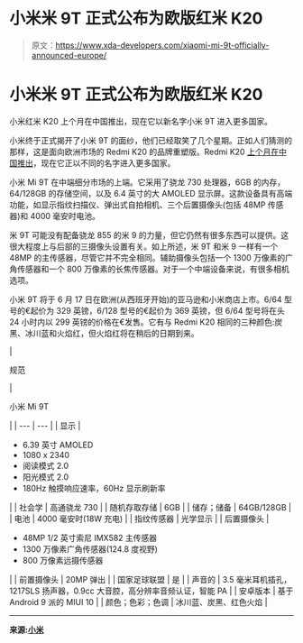 # 小米米 9T 正式公布为欧版红米 K20

> 原文：<https://www.xda-developers.com/xiaomi-mi-9t-officially-announced-europe/>

# 小米米 9T 正式公布为欧版红米 K20

小米红米 K20 上个月在中国推出，现在它以新名字小米 9T 进入更多国家。

小米终于正式揭开了小米 9T 的面纱，他们已经取笑了几个星期。正如人们猜测的那样，这是面向欧洲市场的 Redmi K20 的品牌重塑版。Redmi K20 [上个月在中国推出](https://www.xda-developers.com/xiaomi-redmi-k20-pro-launch-china/)，现在它正以不同的名字进入更多国家。

小米 Mi 9T 在中端细分市场的上端。它采用了骁龙 730 处理器，6GB 的内存，64/128GB 的存储空间，以及 6.4 英寸的大 AMOLED 显示屏。这款设备具有高端功能，如显示指纹扫描仪、弹出式自拍相机、三个后置摄像头(包括 48MP 传感器)和 4000 毫安时电池。

米 9T 可能没有配备骁龙 855 的米 9 的力量，但它仍然有很多东西可以提供。这很大程度上与后部的三摄像头设置有关。如上所述，米 9T 和米 9 一样有一个 48MP 的主传感器，尽管它并不完全相同。辅助摄像头包括一个 1300 万像素的广角传感器和一个 800 万像素的长焦传感器。对于一个中端设备来说，有很多相机选项。

小米 9T 将于 6 月 17 日在欧洲(从西班牙开始)的亚马逊和小米商店上市。6/64 型号的€起价为 329 英镑，6/128 型号的€起价为 369 英镑，但 6/64 型号将在头 24 小时内以 299 英镑的价格在€发售。它有与 Redmi K20 相同的三种颜色:炭黑、冰川蓝和火焰红，但火焰红将在稍后的日期到来。

| 

规范

 | 

小米 Mi 9T

 |
| --- | --- |
| 显示 | 

*   6.39 英寸 AMOLED
*   1080 x 2340
*   阅读模式 2.0
*   阳光模式 2.0
*   180Hz 触摸响应速率，60Hz 显示刷新率

 |
| 社会学 | 高通骁龙 730 |
| 随机存取存储 | 6GB |
| 储存；储备 | 64GB/128GB |
| 电池 | 4000 毫安时(18W 充电) |
| 指纹传感器 | 光学显示 |
| 后置摄像头 | 

*   48MP 1/2 英寸索尼 IMX582 主传感器
*   1300 万像素广角传感器(124.8 度视野)
*   800 万像素远摄传感器

 |
| 前置摄像头 | 20MP 弹出 |
| 国家足球联盟 | 是 |
| 声音的 | 3.5 毫米耳机插孔，1217SLS 扬声器，0.9cc 大音腔，高分辨率音频认证，智能 PA |
| 安卓版本 | 基于 Android 9 派的 MIUI 10 |
| 颜色；色彩；色调 | 冰川蓝、炭黑、红色火焰 |

* * *

**来源:[小米](http://blog.mi.com/en/2019/06/12/mi-9t-xiaomis-latest-flagship-makes-its-debut-in-spain/)**